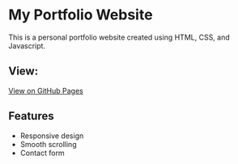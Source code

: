 # My Portfolio Website

This is a personal portfolio website created using HTML, CSS, and Javascript.

## View:
[View on GitHub Pages](https://alysamnicole.github.io/)

## Features
- Responsive design
- Smooth scrolling
- Contact form
